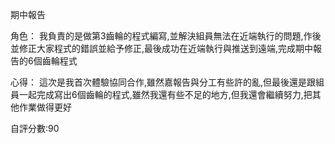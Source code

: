 期中報告

角色：
我負責的是做第3齒輪的程式編寫,並解決組員無法在近端執行的問題,作後並修正大家程式的錯誤並給予修正,最後成功在近端執行與推送到遠端,完成期中報告的6個齒輪程式


心得：
這次是我首次體驗協同合作,雖然嘉報告與分工有些許的亂,但最後還是跟組員一起完成寫出6個齒輪的程式,雖然我還有些不足的地方,但我還會繼續努力,把其他作業做得更好



自評分數:90
